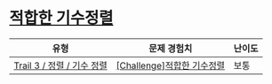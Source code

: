 # [적합한 기수정렬](https://www.codetree.ai/trails/complete/curated-cards/challenge-correct-radix)

|유형|문제 경험치|난이도|
|---|---|---|
|[Trail 3 / 정렬 / 기수 정렬](https://www.codetree.ai/trail-info/novice-high/)|[[Challenge]적합한 기수정렬](https://www.codetree.ai/trails/complete/curated-cards/challenge-correct-radix/)|보통|

